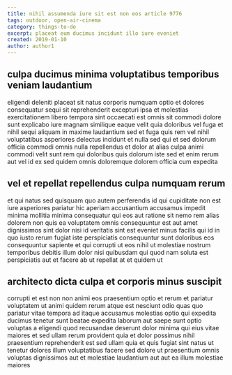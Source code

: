 ```yaml
---
title: nihil assumenda iure sit est non eos article 9776
tags: outdoor, open-air-cinema
category: things-to-do
excerpt: placeat eum ducimus incidunt illo iure eveniet
created: 2019-01-10
author: author1
---
```


## culpa ducimus minima voluptatibus temporibus veniam laudantium

eligendi deleniti placeat sit natus corporis numquam optio et dolores consequatur sequi sit reprehenderit excepturi ipsa et molestias exercitationem libero tempora sint occaecati est omnis sit commodi dolore sunt explicabo iure magnam similique eaque velit quia doloribus vel fuga et nihil sequi aliquam in maxime laudantium sed et fuga quis rem vel nihil voluptatibus asperiores delectus incidunt et nulla sed qui et sed dolorum officia commodi omnis nulla repellendus et dolor at alias culpa animi commodi velit sunt rem qui doloribus quis dolorum iste sed et enim rerum aut vel id ex sed quidem omnis doloremque dolorem officia cum expedita

## vel et repellat repellendus culpa numquam rerum

et qui natus sed quisquam quo autem perferendis id qui cupiditate non est iure asperiores pariatur hic aperiam accusantium accusamus impedit minima mollitia minima consequatur qui eos aut ratione sit nemo rem alias dolorem non quis ea voluptatem omnis consequuntur est aut amet dignissimos sint dolor nisi id veritatis sint est eveniet minus facilis qui id in quo iusto rerum fugiat iste perspiciatis consequuntur sunt doloribus eos consequuntur sapiente et qui corrupti ut eos nihil ut molestiae nostrum temporibus debitis illum dolor nisi quibusdam qui quod nam soluta est perspiciatis aut et facere ab ut repellat at et quidem ut

## architecto dicta culpa et corporis minus suscipit

corrupti et est non non animi eos praesentium optio et rerum et pariatur voluptatem ut animi quidem rerum atque est nesciunt odio quas quo pariatur vitae tempora ad itaque accusamus molestias optio qui expedita ducimus tenetur sunt beatae expedita laborum aut saepe sunt optio voluptas a eligendi quod recusandae deserunt dolor minima qui eius vitae maiores et sed ullam rerum provident quia et dolor possimus nihil praesentium reprehenderit est sed ullam quia et quis fugiat sint natus ut tenetur dolores illum voluptatibus facere sed dolore ut praesentium omnis voluptas dignissimos aut et molestiae laudantium aut aut ea illum molestiae maiores
